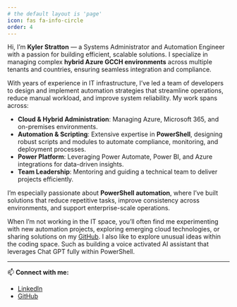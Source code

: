 ```yaml
---
# the default layout is 'page'
icon: fas fa-info-circle
order: 4
---
```


Hi, I’m **Kyler Stratton** — a Systems Administrator and Automation Engineer with a passion for building efficient, scalable solutions. I specialize in managing complex **hybrid Azure GCCH environments** across multiple tenants and countries, ensuring seamless integration and compliance.

With years of experience in IT infrastructure, I’ve led a team of developers to design and implement automation strategies that streamline operations, reduce manual workload, and improve system reliability. My work spans across:

- **Cloud & Hybrid Administration**: Managing Azure, Microsoft 365, and on-premises environments.  
- **Automation & Scripting**: Extensive expertise in **PowerShell**, designing robust scripts and modules to automate compliance, monitoring, and deployment processes.  
- **Power Platform**: Leveraging Power Automate, Power BI, and Azure integrations for data-driven insights.  
- **Team Leadership**: Mentoring and guiding a technical team to deliver projects efficiently.  

I’m especially passionate about **PowerShell automation**, where I’ve built solutions that reduce repetitive tasks, improve consistency across environments, and support enterprise-scale operations.

When I’m not working in the IT space, you’ll often find me experimenting with new automation projects, exploring emerging cloud technologies, or sharing solutions on my [GitHub](https://github.com/KylerStr). I also like to explore unusual ideas within the coding space. Such as building a voice activated AI assistant that leverages Chat GPT fully within PowerShell.

---

📫 **Connect with me:**  
- [LinkedIn](https://www.linkedin.com/in/kyler-stratton-b75159144/)  
- [GitHub](https://github.com/KylerStr)  
